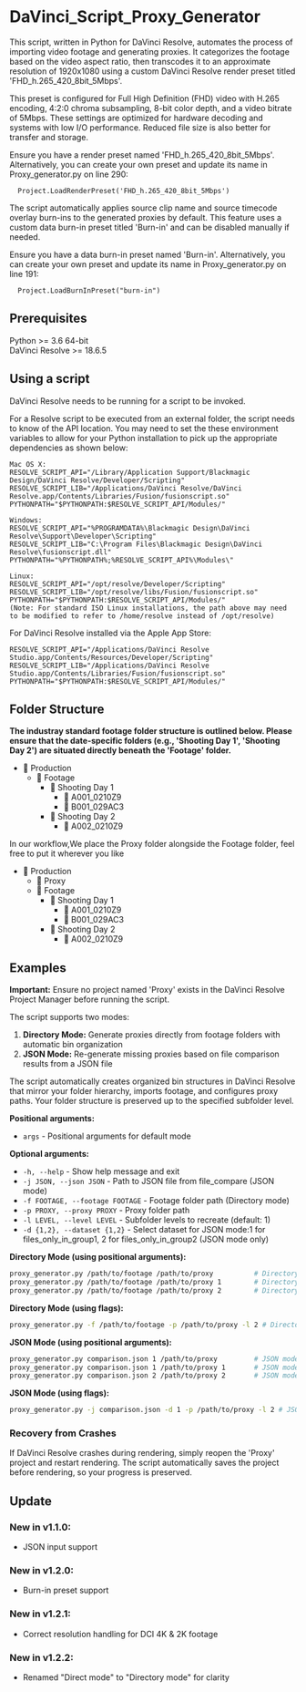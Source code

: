 # DaVinci_Script_Proxy_Generator

This script, written in Python for DaVinci Resolve, automates the process of importing video footage and generating proxies. It categorizes the footage based on the video aspect ratio, then transcodes it to an approximate resolution of 1920x1080 using a custom DaVinci Resolve render preset titled 'FHD_h.265_420_8bit_5Mbps'. 

This preset is configured for Full High Definition (FHD) video with H.265 encoding, 4:2:0 chroma subsampling, 8-bit color depth, and a video bitrate of 5Mbps. These settings are optimized for hardware decoding and systems with low I/O performance. Reduced file size is also better for transfer and storage.

Ensure you have a render preset named 'FHD_h.265_420_8bit_5Mbps'. Alternatively, you can create your own preset and update its name in Proxy_generator.py on line 290:

      
      Project.LoadRenderPreset('FHD_h.265_420_8bit_5Mbps')
      

The script automatically applies source clip name and source timecode overlay burn-ins to the generated proxies by default. This feature uses a custom data burn-in preset titled 'Burn-in' and can be disabled manually if needed.

Ensure you have a data burn-in preset named 'Burn-in'. Alternatively, you can create your own preset and update its name in Proxy_generator.py on line 191:
  
    
      Project.LoadBurnInPreset("burn-in")
    

## Prerequisites
Python >= 3.6 64-bit  
DaVinci Resolve >= 18.6.5


## Using a script
DaVinci Resolve needs to be running for a script to be invoked.

For a Resolve script to be executed from an external folder, the script needs to know of the API location. 
You may need to set the these environment variables to allow for your Python installation to pick up the appropriate dependencies as shown below:

    Mac OS X:
    RESOLVE_SCRIPT_API="/Library/Application Support/Blackmagic Design/DaVinci Resolve/Developer/Scripting"
    RESOLVE_SCRIPT_LIB="/Applications/DaVinci Resolve/DaVinci Resolve.app/Contents/Libraries/Fusion/fusionscript.so"
    PYTHONPATH="$PYTHONPATH:$RESOLVE_SCRIPT_API/Modules/"

    Windows:
    RESOLVE_SCRIPT_API="%PROGRAMDATA%\Blackmagic Design\DaVinci Resolve\Support\Developer\Scripting"
    RESOLVE_SCRIPT_LIB="C:\Program Files\Blackmagic Design\DaVinci Resolve\fusionscript.dll"
    PYTHONPATH="%PYTHONPATH%;%RESOLVE_SCRIPT_API%\Modules\"

    Linux:
    RESOLVE_SCRIPT_API="/opt/resolve/Developer/Scripting"
    RESOLVE_SCRIPT_LIB="/opt/resolve/libs/Fusion/fusionscript.so"
    PYTHONPATH="$PYTHONPATH:$RESOLVE_SCRIPT_API/Modules/"
    (Note: For standard ISO Linux installations, the path above may need to be modified to refer to /home/resolve instead of /opt/resolve)

For DaVinci Resolve installed via the Apple App Store:

    RESOLVE_SCRIPT_API="/Applications/DaVinci Resolve Studio.app/Contents/Resources/Developer/Scripting"
    RESOLVE_SCRIPT_LIB="/Applications/DaVinci Resolve Studio.app/Contents/Libraries/Fusion/fusionscript.so"
    PYTHONPATH="$PYTHONPATH:$RESOLVE_SCRIPT_API/Modules/"


## Folder Structure
**The industray standard footage folder structure is outlined below. Please ensure that the date-specific folders (e.g., 'Shooting Day 1', 'Shooting Day 2') are situated directly beneath the 'Footage' folder.**
- 📁 Production
  - 📁 Footage
    - 📁 Shooting Day 1
      - 📁 A001_0210Z9
      - 📁 B001_029AC3
    - 📁 Shooting Day 2
      - 📁 A002_0210Z9

  
In our workflow,We place the Proxy folder alongside the Footage folder, feel free to put it wherever you like
- 📁 Production
  - 📁 Proxy
  - 📁 Footage
    - 📁 Shooting Day 1
      - 📁 A001_0210Z9
      - 📁 B001_029AC3
    - 📁 Shooting Day 2
      - 📁 A002_0210Z9


## Examples

**Important:** Ensure no project named 'Proxy' exists in the DaVinci Resolve Project Manager before running the script.

The script supports two modes:

1. **Directory Mode:** Generate proxies directly from footage folders with automatic bin organization
2. **JSON Mode:** Re-generate missing proxies based on file comparison results from a JSON file

The script automatically creates organized bin structures in DaVinci Resolve that mirror your folder hierarchy, imports footage, and configures proxy paths. Your folder structure is preserved up to the specified subfolder level.

**Positional arguments:**
- `args` - Positional arguments for default mode

**Optional arguments:**
- `-h, --help` - Show help message and exit
- `-j JSON, --json JSON` - Path to JSON file from file_compare (JSON mode)
- `-f FOOTAGE, --footage FOOTAGE` - Footage folder path (Directory mode)
- `-p PROXY, --proxy PROXY` - Proxy folder path
- `-l LEVEL, --level LEVEL` - Subfolder levels to recreate (default: 1)
- `-d {1,2}, --dataset {1,2}` - Select dataset for JSON mode:1 for files_only_in_group1, 2 for files_only_in_group2 (JSON mode only)

**Directory Mode (using positional arguments):**
```bash
proxy_generator.py /path/to/footage /path/to/proxy          # Directory mode, level=1 (default)
proxy_generator.py /path/to/footage /path/to/proxy 1        # Directory mode, level=1
proxy_generator.py /path/to/footage /path/to/proxy 2        # Directory mode, level=2
```

**Directory Mode (using flags):**
```bash
proxy_generator.py -f /path/to/footage -p /path/to/proxy -l 2 # Directory mode, level=2
```

**JSON Mode (using positional arguments):**
```bash
proxy_generator.py comparison.json 1 /path/to/proxy         # JSON mode, dataset=1, level=1
proxy_generator.py comparison.json 1 /path/to/proxy 1       # JSON mode, dataset=1, level=1
proxy_generator.py comparison.json 2 /path/to/proxy 2       # JSON mode, dataset=2, level=2
```

**JSON Mode (using flags):**
```bash
proxy_generator.py -j comparison.json -d 1 -p /path/to/proxy -l 2 # JSON mode, dataset=1, level=2
```

### Recovery from Crashes

If DaVinci Resolve crashes during rendering, simply reopen the 'Proxy' project and restart rendering. The script automatically saves the project before rendering, so your progress is preserved.


## Update

### New in v1.1.0:
- JSON input support

### New in v1.2.0:
- Burn-in preset support

### New in v1.2.1:
- Correct resolution handling for DCI 4K & 2K footage

### New in v1.2.2:
- Renamed "Direct mode" to "Directory mode" for clarity

